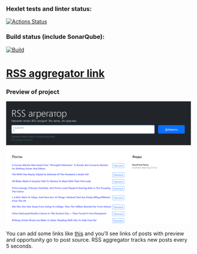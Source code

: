 ### Hexlet tests and linter status:
[![Actions Status](https://github.com/JuliaLen-web/frontend-project-11/actions/workflows/hexlet-check.yml/badge.svg)](https://github.com/JuliaLen-web/frontend-project-11/actions)

### Build status (include SonarQube):
[![Build](https://github.com/JuliaLen-web/frontend-project-11/actions/workflows/build.yml/badge.svg)](https://github.com/JuliaLen-web/frontend-project-11/actions/workflows/build.yml)

# [RSS aggregator link](https://frontend-project-11-one-gamma.vercel.app/)

### Preview of project
![Preview of project](./preview.png)

You can add some links like [this](https://buzzfeed.com/world.xml) and you'll see links of posts with preview and opportunity go to post source.
RSS aggregator tracks new posts every 5 seconds.
